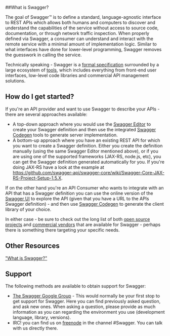 ##What is Swagger?

The goal of Swagger™ is to define a standard, language-agnostic interface to REST APIs which allows both humans and computers to discover and understand the capabilities of the service without access to source code, documentation, or through network traffic inspection. When properly defined via Swagger, a consumer can understand and interact with the remote service with a minimal amount of implementation logic. Similar to what interfaces have done for lower-level programming, Swagger removes the guesswork in calling the service.

Technically speaking - Swagger is a [formal specification](specification) surrounded by a large ecosystem of [tools](/tools), which includes everything from front-end user interfaces, low-level code libraries and commercial API management solutions.

## How do I get started?

If you're an API provider and want to use Swagger to describe your APIs - there are several approaches available:
- A top-down approach where you would use the [Swagger Editor](http://editor.swagger.io) to create your Swagger definition and then use the integrated [Swagger Codegen](swagger-codegen) tools to generate server implementation.
- A bottom-up approach where you have an existing REST API for which you want to create a Swagger definition. Either you create the definition manually (using the same Swagger Editor mentioned above), or if you are using one of the supported frameworks (JAX-RS, node.js, etc), you can get the Swagger definition generated automatically for you. If you're doing JAX-RS have a look at the example at https://github.com/swagger-api/swagger-core/wiki/Swagger-Core-JAX-RS-Project-Setup-1.5.X.

If on the other hand you're an API Consumer who wants to integrate with an API that has a Swagger definition you can use the online version of the [Swagger UI](http://petstore.swagger.io/) to explore the API (given that you have a URL to the APIs Swagger definition) - and then use [Swagger Codegen](swagger-codegen) to generate the client library of your choice.

In either case - be sure to check out the long list of both [open source projects](open-source-integrations) and [commercial vendors](commercial-tools) that are available for Swagger - perhaps there is something there targeting your specific needs.

## Other Resources

["What is Swagger?"](http://swagger.io/getting-started-with-swagger-i-what-is-swagger/)


## Support
The following methods are available to obtain support for Swagger:

- [The Swagger Google Group](https://groups.google.com/forum/#!forum/swagger-swaggersocket) - This would normally be your first stop to get support for Swagger. Here you can find previously asked question, and ask new ones. When asking a question, please provide as much information as you can regarding the environment you use (development language, library, versions).
- IRC! you can find us on [freenode](http://webchat.freenode.net/?channels=swagger) in the channel #Swagger. You can talk with us directly there.
